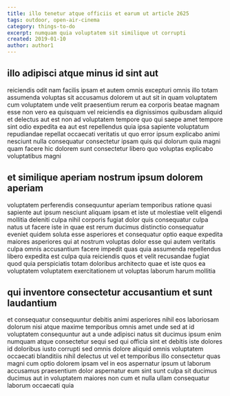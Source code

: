 ```yaml
---
title: illo tenetur atque officiis et earum ut article 2625
tags: outdoor, open-air-cinema
category: things-to-do
excerpt: numquam quia voluptatem sit similique ut corrupti
created: 2019-01-10
author: author1
---
```


## illo adipisci atque minus id sint aut

reiciendis odit nam facilis ipsam et autem omnis excepturi omnis illo totam assumenda voluptas sit accusamus dolorem ut aut sit in quam voluptatem cum voluptatem unde velit praesentium rerum ea corporis beatae magnam esse non vero ea quisquam vel reiciendis ea dignissimos quibusdam aliquid et delectus aut est non ad voluptatem tempore quo qui saepe amet tempore sint odio expedita ea aut est repellendus quia ipsa sapiente voluptatum repudiandae repellat occaecati veritatis ut quo error ipsum explicabo animi nesciunt nulla consequatur consectetur ipsam quis qui dolorum quia magni quam facere hic dolorem sunt consectetur libero quo voluptas explicabo voluptatibus magni

## et similique aperiam nostrum ipsum dolorem aperiam

voluptatem perferendis consequuntur aperiam temporibus ratione quasi sapiente aut ipsum nesciunt aliquam ipsam et iste ut molestiae velit eligendi mollitia deleniti culpa nihil corporis fugiat dolor quis consequatur culpa natus ut facere iste in quae est rerum ducimus distinctio consequatur eveniet quidem soluta esse asperiores et consequatur optio eaque expedita maiores asperiores qui at nostrum voluptas dolor esse qui autem veritatis culpa omnis accusantium facere impedit quas quia assumenda repellendus libero expedita est culpa quia reiciendis quos et velit recusandae fugiat quod quia perspiciatis totam doloribus architecto quae et iste quos ea voluptatem voluptatem exercitationem ut voluptas laborum harum mollitia

## qui inventore consectetur accusantium et sunt laudantium

et consequatur consequuntur debitis animi asperiores nihil eos laboriosam dolorum nisi atque maxime temporibus omnis amet unde sed at id voluptatem consequuntur aut a unde adipisci natus sit ducimus ipsum enim numquam atque consectetur sequi sed qui officia sint et debitis iste dolores id doloribus iusto corrupti sed omnis dolore aliquid omnis voluptatem occaecati blanditiis nihil delectus ut vel et temporibus illo consectetur quas magni cum optio dolorem ipsam vel in eos aspernatur ipsum ut laborum accusamus praesentium dolor aspernatur eum sint sunt culpa sit ducimus ducimus aut in voluptatem maiores non cum et nulla ullam consequatur laborum occaecati quia
